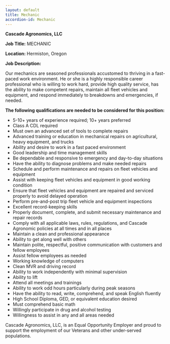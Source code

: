 ```yaml
---
layout: default
title: Mechanic
accordion-id: Mechanic
---
```

**Cascade Agronomics, LLC**

**Job Title:**    MECHANIC

**Location:**    Hermiston, Oregon

**Job Description:**
	
Our mechanics are seasoned professionals accustomed to thriving in a fast-paced work environment. He or she is a highly responsible career professional who is willing to work hard, provide high quality service, has the ability to make competent repairs, maintain all fleet vehicles and equipment, and respond immediately to breakdowns and emergencies, if needed. 

**The following qualifications are needed to be considered for this position:**

- 5-10+ years of experience required; 10+ years preferred
- Class A CDL required
- Must own an advanced set of tools to complete repairs
- Advanced training or education in mechanical repairs on agricultural, heavy equipment, and trucks
- Ability and desire to work in a fast paced environment
- Good leadership and time management skills
- Be dependable and responsive to emergency and day-to-day situations
- Have the ability to diagnose problems and make needed repairs
- Schedule and perform maintenance and repairs on fleet vehicles and equipment 
- Assist with keeping fleet vehicles and equipment in good working condition
- Ensure that fleet vehicles and equipment are repaired and serviced properly to avoid delayed operation
- Perform pre-and-post trip fleet vehicle and equipment inspections 
- Excellent record-keeping skills
- Properly document, complete, and submit necessary maintenance and repair records 
- Comply with all applicable laws, rules, regulations, and Cascade Agronomic policies at all times and in all places
- Maintain a clean and professional appearance 
- Ability to get along well with others
- Maintain polite, respectful, positive communication with customers and fellow employees 
- Assist fellow employees as needed
- Working knowledge of computers 
- Clean MVR and driving record
- Ability to work independently with minimal supervision
- Ability to lift 
- Attend all meetings and trainings
- Ability to work odd hours particularly during peak seasons
- Have the ability to read, write, comprehend, and speak English fluently
- High School Diploma, GED, or equivalent education desired
- Must comprehend basic math 
- Willingly participate in drug and alcohol testing 
- Willingness to assist in any and all areas needed

Cascade Agronomics, LLC, is an Equal Opportunity Employer and proud to support the employment of our Veterans and other under-served populations.
